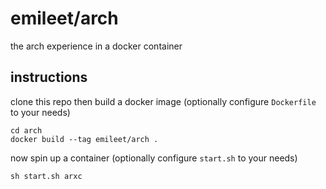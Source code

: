 # emileet/arch

the arch experience in a docker container

## instructions

clone this repo then build a docker image (optionally configure `Dockerfile` to your needs)

```shell
cd arch
docker build --tag emileet/arch .
```

now spin up a container (optionally configure `start.sh` to your needs)
```shell
sh start.sh arxc
```